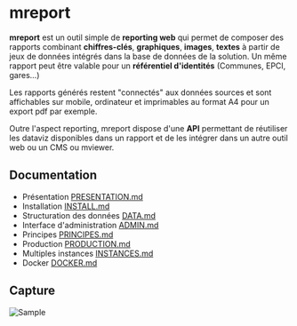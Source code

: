 # mreport

**mreport** est un outil simple de **reporting web** qui permet de composer des rapports combinant **chiffres-clés**, **graphiques**, **images**, **textes** à partir de jeux de données intégrés dans la base de données de la solution. Un même rapport peut être valable pour un **référentiel d'identités** (Communes, EPCI,  gares...)

Les rapports générés restent "connectés"   aux données sources et sont affichables sur mobile, ordinateur et imprimables au format A4 pour un export pdf par exemple.

Outre l'aspect reporting, mreport dispose d'une **API** permettant de réutiliser les dataviz disponibles dans un rapport et de les intégrer dans un autre outil web ou un CMS ou mviewer.

## Documentation

* Présentation [PRESENTATION.md](docs/PRESENTATION.md)
* Installation [INSTALL.md](docs/INSTALL.md)
* Structuration des données [DATA.md](docs/DATA.md)
* Interface d'administration [ADMIN.md](docs/ADMIN.md)
* Principes [PRINCIPES.md](docs/PRINCIPES.md)
* Production [PRODUCTION.md](docs/PRODUCTION.md)
* Multiples instances [INSTANCES.md](docs/INSTANCES.md)
* Docker [DOCKER.md](docs/DOCKER.md)


## Capture

![Sample](docs/img/report.png "Sample")
